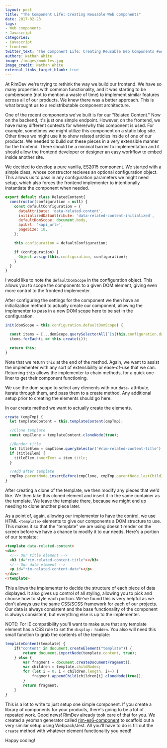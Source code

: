 ```yaml
---
layout: post
title: "The Component Life: Creating Reusable Web Components"
date: 2017-02-23
tags: 
- Web components
- Javascript
categories: 
- javascript
- frontend
twitter_text: "The Component Life: Creating Reusable Web Components #webcomponents #javascript"
authors: Nathan White
image: /images/modules.jpg
image_credit: Nathan White
external_links_target_blank: true
---
```


At RimDev we're trying to rethink the way we build our frontend. We have so many properties with common functionality, and it was starting to be cumbersome (not to mention a waste of time) to implement similar features across all of our products. We knew there was a better approach. This is what brought us to a redistributable component architecture. 

One of the recent components we've built is for our "Related Content." Now on the backend, it's just one simple endpoint. However, on the frontend, we have many different contexts for where/why this component is used. For example, sometimes we might utilize this component on a static blog site. Other times we might use it to show related articles inside of one of our products. We needed to build out these pieces in a very extensible manner for the frontend. There should be a minimal barrier to implementation and it should allow the frontend developer or designer an easy workflow to embed inside another site.

We decided to develop a pure vanilla, ES2015 component. We started with a simple class, whose constructor recieves an optional configuration object. This allows us to pass in any configuration parameters we might need setup, which also forces the frontend implementer to intentionally instantiate the component when needed. 

```javascript
export default class RelatedContent{
  constructor(configuration = null) {
    const defaultConfiguration = {
      dataAttribute: 'data-related-content',
      initializedDataAttribute: 'data-related-content-initialized',
      defaultDomScope: document.body,
      apiUrl: '<api_url>',
      pageSize: 10,
    };

    this.configuration = defaultConfiguration;

    if (configuration) {
      Object.assign(this.configuration, configuration);
    }
  }
}
```

I would like to note the `defaultDomScope` in the configuration object. This allows you to scope the components to a given DOM element, giving even more control to the frontend implementer. 

After configuring the settings for the component we then have an initialization method to actually create our component, allowing the implementer to pass in a new DOM scope here to be set in the configuration. 

```javascript
init(domScope = this.configuration.defaultDomScope) {

  const items = [...domScope.querySelectorAll(`[${this.configuration.dataAttribute}]`)];
  items.forEach(i => this.create(i));

  return this;
}
```

Note that we return `this` at the end of the method. Again, we want to assist the implementer with any sort of extensibility or ease-of-use that we can. Returning `this` allows the implementer to chain methods, for a quick one-liner to get their component functioning.

We use the dom scope to select any elements with our `data-` attribute, iterate through them, and pass them to a create method. Any additional setup prior to creating the elements should go here. 

In our create method we want to actually create the elements. 

```javascript
create (cmpTmp) {
  let templateContent = this.templateContent(cmpTmp);

  //Clone template
  const cmpClone = templateContent.cloneNode(true);

  //Render title
  let titleElem = cmpClone.querySelector('#rim-related-content-title');
  if (titleElem) {
    titleElem.innerText = item.title;
  }

  //Add after template
  cmpTmp.parentNode.insertBefore(cmpClone, cmpTmp.parentNode.lastChild);
}
```

After creating a clone of the template, we then modify any pieces that we'd like. We then take this cloned element and insert it in the same container as the template. We leave the template there, because we might end up needing to clone another piece later.

As a point of, again, allowing our implementer to have the control, we use HTML `<template>` elements to give our components a DOM structure to use. This makes it so that the "template" we are using doesn't render on the screen before we have a chance to modify it to our needs. Here's a portion of our template:

```html
<template data-related-content>
<div>
  <!-- Our title element -->
  <h3 id="rim-related-content-title"></h3>
  <!-- Our date element -->
  <p id="rim-related-content-date"></p>
</div>
</template>
```

This allows the implementer to decide the structure of each piece of data displayed. It also gives up control of all styling, allowing you to pick and choose how to style each portion. We've found this is very helpful as we don't always use the same CSS/SCSS framework for each of our projects. Our data is always consistent and the base functionality of the component is always consistent, but everything else is up to the implementer. 

NOTE: For IE compatibility you'll want to make sure that any template element has a CSS rule to set the `display: hidden`. You also will need this small function to grab the contents of the template:

```javascript
templateContent(template) {
    if("content" in document.createElement("template")) {
        return document.importNode(template.content, true);
    } else {
        var fragment = document.createDocumentFragment();
        var children = template.childNodes;
        for (let i = 0; i < children.length; i++) {
            fragment.appendChild(children[i].cloneNode(true));
        }
        return fragment;
    }
}
```

This is a lot to write to just setup one simple component. If you create a library of components for your products, there's going to be a lot of repeated work. Good news! RimDev already took care of that for you. We created a yeoman generator called [rim-es6-component](https://www.npmjs.com/package/generator-rim-es6-component) to scaffold out a very similar setup using Webpack/Jest. All you'll have to do is fill out the `create` method with whatever element functionality you need!

Happy coding!